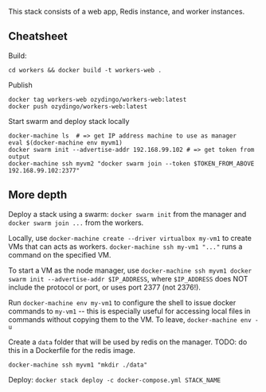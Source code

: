 This stack consists of a web app, Redis instance, and worker instances.

## Cheatsheet

Build:

```
cd workers && docker build -t workers-web .
```

Publish

```
docker tag workers-web ozydingo/workers-web:latest
docker push ozydingo/workers-web:latest
```

Start swarm and deploy stack locally

```
docker-machine ls  # => get IP address machine to use as manager
eval $(docker-machine env myvm1)
docker swarm init --advertise-addr 192.168.99.102 # => get token from output
docker-machine ssh myvm2 "docker swarm join --token $TOKEN_FROM_ABOVE 192.168.99.102:2377"
```

## More depth

Deploy a stack using a swarm: `docker swarm init` from the manager and `docker swarm join ...` from the workers.

Locally, use `docker-machine create --driver virtualbox my-vm1` to create VMs that can acts as workers. `docker-machine ssh my-vm1 "..."` runs a command on the specified VM.

To start a VM as the node manager, use `docker-machine ssh myvm1 docker swarm init --advertise-addr $IP_ADDRESS`, where `$IP_ADDRESS` does NOT include the protocol or port, or uses port 2377 (not 2376!).

Run `docker-machine env my-vm1` to configure the shell to issue docker commands to `my-vm1` -- this is especially useful for accessing local files in commands without copying them to the VM. To leave, `docker-machine env -u`

Create a `data` folder that will be used by redis on the manager. TODO: do this in a Dockerfile for the redis image.

```
docker-machine ssh myvm1 "mkdir ./data"
```

Deploy: `docker stack deploy -c docker-compose.yml STACK_NAME`
